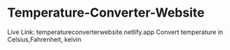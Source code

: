 # Temperature-Converter-Website
Live Link: temperatureconverterwebsite.netlify.app
Convert temperature in Celsius,Fahrenheit, kelvin
